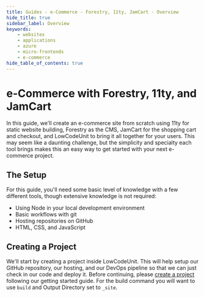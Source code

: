 ```yaml
---
title: Guides - e-Commerce - Forestry, 11ty, JamCart - Overview
hide_title: true
sidebar_label: Overview
keywords:
    - websites
    - applications
    - azure
    - micro-frontends
    - e-commerce
hide_table_of_contents: true
---
```


# e-Commerce with Forestry, 11ty, and JamCart

In this guide, we'll create an e-commerce site from scratch using 11ty for static website building, Forestry as the CMS, JamCart for the shopping cart and checkout, and LowCodeUnit to bring it all together for your users.  This may seem like a daunting challenge, but the simplicity and specialty each tool brings makes this an easy way to get started with your next e-commerce project.

<!-- If you'd like to take a look at the finished project before we kick things off, visit [acme-shop.lowcodeunit.com](https://acme-shop.lowcodeunit.com). -->

## The Setup

For this guide, you'll need some basic level of knowledge with a few different tools, though extensive knowledge is not required:

- Using Node in your local development environment
- Basic workflows with git
- Hosting repositories on GitHub
- HTML, CSS, and JavaScript

## Creating a Project

We'll start by creating a project inside LowCodeUnit.  This will help setup our GitHub repository, our hosting, and our DevOps pipeline so that we can just check in our code and deploy it.  Before continuing, please [create a project](../../../getting-started/create-first-project) following our getting started guide.  For the build command you will want to use `build` and Output Directory set to `_site`.
